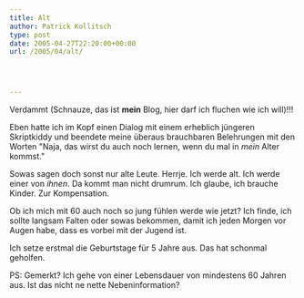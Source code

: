```yaml
---
title: Alt
author: Patrick Kollitsch
type: post
date: 2005-04-27T22:20:00+00:00
url: /2005/04/alt/




---
```

Verdammt (Schnauze, das ist **mein** Blog, hier darf ich fluchen wie ich will)!!!

Eben hatte ich im Kopf einen Dialog mit einem erheblich jüngeren Skriptkiddy und beendete meine überaus brauchbaren Belehrungen mit den Worten "Naja, das wirst du auch noch lernen, wenn du mal in _mein_ Alter kommst."

Sowas sagen doch sonst nur alte Leute. Herrje. Ich werde alt. Ich werde einer von _ihnen_. Da kommt man nicht drumrum. Ich glaube, ich brauche Kinder. Zur Kompensation.

Ob ich mich mit 60 auch noch so jung fühlen werde wie jetzt? Ich finde, ich sollte langsam Falten oder sowas bekommen, damit ich jeden Morgen vor Augen habe, dass es vorbei mit der Jugend ist.

Ich setze erstmal die Geburtstage für 5 Jahre aus. Das hat schonmal geholfen.

PS: Gemerkt? Ich gehe von einer Lebensdauer von mindestens 60 Jahren aus. Ist das nicht ne nette Nebeninformation?
